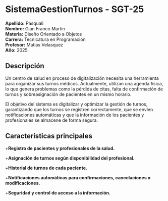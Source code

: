 # SistemaGestionTurnos - SGT-25 #

**Apellido:** Pasquali <br>
**Nombre:** Gian Franco Martin <br>
**Materia:** Diseño Orientado a Objetos <br>
**Carrera:** Tecnicatura en Programación <br>
**Profesor:** Matias Velasquez <br>
**Año:** 2025 <br>

## Descripción ##
Un centro de salud en proceso de digitalización necesita una herramienta para organizar sus turnos médicos. Actualmente, utilizan una agenda física, lo que genera problemas como la pérdida de citas, falta de confirmación de turnos y sobreasignación de pacientes en un mismo horario.

El objetivo del sistema es digitalizar y optimizar la gestión de turnos, garantizando que los turnos se registren correctamente, que se envíen notificaciones automáticas y que la información de los pacientes y profesionales se almacene de forma segura.

## Características principales ##

+**Registro de pacientes y profesionales de la salud.** <br>

+**Asignación de turnos según disponibilidad del profesional.** <br>

+**Historial de turnos de cada paciente.** <br>

+**Notificaciones automáticas para confirmaciones, cancelaciones o modificaciones.** <br>

+**Seguridad y control de acceso a la información.** <br>

